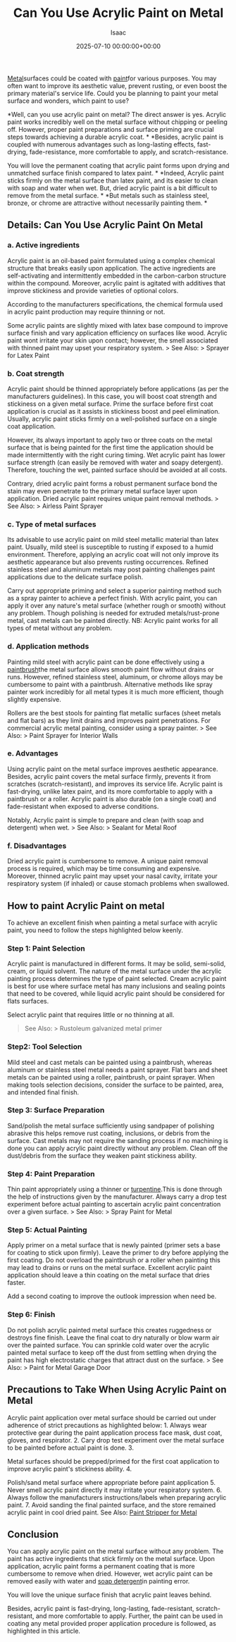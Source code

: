 ﻿---
title: Can You Use Acrylic Paint on Metal
description: Metal surfaces could be coated with paint for various purposes. You may often want to improve its aesthetic value, prevent rusting, or even boost the primary...
slug: /can-you-use-acrylic-paint-on-metal/
date: 2025-07-10 00:00:00+00:00
lastmod: 2025-07-10 00:00:00+03:00
author: Isaac
categories:
- DIY Paintings
tags:
- diy-paintings
- paint
- metal
layout: post
---

[Metal](https://pestpolicy.com/how-to-remove-paint-from-metal-door/)surfaces could be coated with [paint](https://pestpolicy.com/how-to-remove-paint-from-metal-railing/)for various purposes. You may often want to improve its aesthetic value, prevent rusting, or even boost the primary material's service life. Could you be planning to paint your metal surface and wonders, which paint to use?

*Well, can you use acrylic paint on metal? The direct answer is yes. Acrylic paint works incredibly well on the metal surface without chipping or peeling off. However, proper paint preparations and surface priming are crucial steps towards achieving a durable acrylic coat. * *Besides, acrylic paint is coupled with numerous advantages such as long-lasting effects, fast-drying, fade-resistance, more comfortable to apply, and scratch-resistance.

You will love the permanent coating that acrylic paint forms upon drying and unmatched surface finish compared to latex paint. * *Indeed, Acrylic paint sticks firmly on the metal surface than latex paint, and its easier to clean with soap and water when wet. But, dried acrylic paint is a bit difficult to remove from the metal surface. * *But metals such as stainless steel, bronze, or chrome are attractive without necessarily painting them. *

##  Details: Can You Use Acrylic Paint On Metal

###  a. Active ingredients

Acrylic paint is an oil-based paint formulated using a complex chemical structure that breaks easily upon application. The active ingredients are self-activating and intermittently embedded in the carbon-carbon structure within the compound. Moreover, acrylic paint is agitated with additives that improve stickiness and provide varieties of optional colors.

According to the manufacturers specifications, the chemical formula used in acrylic paint production may require thinning or not.

Some acrylic paints are slightly mixed with latex base compound to improve surface finish and vary application efficiency on surfaces like wood. Acrylic paint wont irritate your skin upon contact; however, the smell associated with thinned paint may upset your respiratory system. > See Also: > Sprayer for Latex Paint

###  b. Coat strength

Acrylic paint should be thinned appropriately before applications (as per the manufacturers guidelines). In this case, you will boost coat strength and stickiness on a given metal surface. Prime the surface before first coat application is crucial as it assists in stickiness boost and peel elimination. Usually, acrylic paint sticks firmly on a well-polished surface on a single coat application.

However, its always important to apply two or three coats on the metal surface that is being painted for the first time the application should be made intermittently with the right curing timing. Wet acrylic paint has lower surface strength (can easily be removed with water and soapy detergent). Therefore, touching the wet, painted surface should be avoided at all costs.

Contrary, dried acrylic paint forms a robust permanent surface bond the stain may even penetrate to the primary metal surface layer upon application. Dried acrylic paint requires unique paint removal methods. > See Also: > Airless Paint Sprayer

###  c. Type of metal surfaces

Its advisable to use acrylic paint on mild steel metallic material than latex paint. Usually, mild steel is susceptible to rusting if exposed to a humid environment. Therefore, applying an acrylic coat will not only improve its aesthetic appearance but also prevents rusting occurrences. Refined stainless steel and aluminum metals may post painting challenges paint applications due to the delicate surface polish.

Carry out appropriate priming and select a superior painting method such as a spray painter to achieve a perfect finish. With acrylic paint, you can apply it over any nature's metal surface (whether rough or smooth) without any problem. Though polishing is needed for extruded metals/rust-prone metal, cast metals can be painted directly. NB: Acrylic paint works for all types of metal without any problem.

###  d. Application methods

Painting mild steel with acrylic paint can be done effectively using a [paintbrush](https://www.amazon.com/dp/B07CB1Y7CN/?tag=p-policy-20)the metal surface allows smooth paint flow without drains or runs. However, refined stainless steel, aluminum, or chrome alloys may be cumbersome to paint with a paintbrush. Alternative methods like spray painter work incredibly for all metal types it is much more efficient, though slightly expensive.

Rollers are the best stools for painting flat metallic surfaces (sheet metals and flat bars) as they limit drains and improves paint penetrations. For commercial acrylic metal painting, consider using a spray painter. > See Also: > Paint Sprayer for Interior Walls

###  e. Advantages

Using acrylic paint on the metal surface improves aesthetic appearance. Besides, acrylic paint covers the metal surface firmly, prevents it from scratches (scratch-resistant), and improves its service life. Acrylic paint is fast-drying, unlike latex paint, and its more comfortable to apply with a paintbrush or a roller. Acrylic paint is also durable (on a single coat) and fade-resistant when exposed to adverse conditions.

Notably, Acrylic paint is simple to prepare and clean (with soap and detergent) when wet. > See Also: > Sealant for Metal Roof

###  f. Disadvantages

Dried acrylic paint is cumbersome to remove. A unique paint removal process is required, which may be time consuming and expensive. Moreover, thinned acrylic paint may upset your nasal cavity, irritate your respiratory system (if inhaled) or cause stomach problems when swallowed.

##  How to paint Acrylic Paint on metal

To achieve an excellent finish when painting a metal surface with acrylic paint, you need to follow the steps highlighted below keenly.

###  Step 1: Paint Selection

Acrylic paint is manufactured in different forms. It may be solid, semi-solid, cream, or liquid solvent. The nature of the metal surface under the acrylic painting process determines the type of paint selected. Cream acrylic paint is best for use where surface metal has many inclusions and sealing points that need to be covered, while liquid acrylic paint should be considered for flats surfaces.

Select acrylic paint that requires little or no thinning at all.

> See Also: > Rustoleum galvanized metal primer

###  Step2: Tool Selection

Mild steel and cast metals can be painted using a paintbrush, whereas aluminum or stainless steel metal needs a paint sprayer. Flat bars and sheet metals can be painted using a roller, paintbrush, or paint sprayer. When making tools selection decisions, consider the surface to be painted, area, and intended final finish.

###  Step 3: Surface Preparation

Sand/polish the metal surface sufficiently using sandpaper of polishing abrasive this helps remove rust coating, inclusions, or debris from the surface. Cast metals may not require the sanding process if no machining is done you can apply acrylic paint directly without any problem. Clean off the dust/debris from the surface they weaken paint stickiness ability.

###  Step 4: Paint Preparation

Thin paint appropriately using a thinner or [turpentine](https://www.amazon.com/dp/B000C02ADS/?tag=p-policy-20).This is done through the help of instructions given by the manufacturer. Always carry a drop test experiment before actual painting to ascertain acrylic paint concentration over a given surface. > See Also: > Spray Paint for Metal

###  Step 5: Actual Painting

Apply primer on a metal surface that is newly painted (primer sets a base for coating to stick upon firmly). Leave the primer to dry before applying the first coating. Do not overload the paintbrush or a roller when painting this may lead to drains or runs on the metal surface. Excellent acrylic paint application should leave a thin coating on the metal surface that dries faster.

Add a second coating to improve the outlook impression when need be.

###  Step 6: Finish

Do not polish acrylic painted metal surface this creates ruggedness or destroys fine finish. Leave the final coat to dry naturally or blow warm air over the painted surface. You can sprinkle cold water over the acrylic painted metal surface to keep off the dust from settling when drying the paint has high electrostatic charges that attract dust on the surface. > See Also: > Paint for Metal Garage Door

##  Precautions to Take When Using Acrylic Paint on Metal

Acrylic paint application over metal surface should be carried out under adherence of strict precautions as highlighted below: 1. Always wear protective gear during the paint application process face mask, dust coat, gloves, and respirator. 2. Cary drop test experiment over the metal surface to be painted before actual paint is done. 3.

Metal surfaces should be prepped/primed for the first coat application to improve acrylic paint's stickiness ability. 4.

Polish/sand metal surface where appropriate before paint application 5. Never smell acrylic paint directly it may irritate your respiratory system. 6. Always follow the manufacturers instructions/labels when preparing acrylic paint. 7. Avoid sanding the final painted surface, and the store remained acrylic paint in cool dried paint. See Also: [Paint Stripper for Metal](https://pestpolicy.com/best-paint-stripper-for-metal/)

##  Conclusion

You can apply acrylic paint on the metal surface without any problem. The paint has active ingredients that stick firmly on the metal surface. Upon application, acrylic paint forms a permanent coating that is more cumbersome to remove when dried. However, wet acrylic paint can be removed easily with water and [soap detergent](https://www.amazon.com/dp/B07GWW54HL/?tag=p-policy-20)in painting error.

You will love the unique surface finish that acrylic paint leaves behind.

Besides, acrylic paint is fast-drying, long-lasting, fade-resistant, scratch-resistant, and more comfortable to apply. Further, the paint can be used in coating any metal provided proper application procedure is followed, as highlighted in this article.

